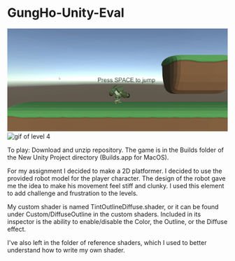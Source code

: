 # GungHo-Unity-Eval

![gif of level 1](gifs/level1.gif)
![gif of level 4](gifs/level4.gif)

To play: Download and unzip repository. The game is in the Builds folder of the New Unity Project directory (Builds.app for MacOS).

For my assignment I decided to make a 2D platformer. I decided to use the provided robot model for the player character. The design of the robot gave me the idea to make his movement feel stiff and clunky. I used this element to add challenge and frustration to the levels.

My custom shader is named TintOutlineDiffuse.shader, or it can be found under Custom/DiffuseOutline in the custom shaders. Included in its inspector is the ability to enable/disable the Color, the Outline, or the Diffuse effect. 

I've also left in the folder of reference shaders, which I used to better understand how to write my own shader.